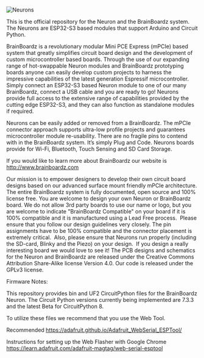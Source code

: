 ### 

![Neurons](https://www.brainboardz.com/wp-content/uploads/2023/01/Smaller_Neurons.png)

This is the official repository for the Neuron and the BrainBoardz system. The Neurons are ESP32-S3 based modules that support Arduino and Circuit Python. 

BrainBoardz is a revolutionary modular Mini PCE Express (mPCIe) based system that greatly simplifies circuit board design and the development of custom microcontroller based boards.  Through the use of our expanding range of hot-swappable Neuron modules and BrainBoardz prototyping boards anyone can easily develop custom projects to harness the impressive capabilities of the latest generation Espressif microcontroller. Simply connect an ESP32-S3 based Neuron module to one of our many BrainBoardz, connect a USB cable and you are ready to go! Neurons provide full access to the extensive range of capabilities provided by the cutting edge ESP32-S3, and they can also function as standalone modules if required.

Neurons can be easily added or removed from a BrainBoardz. The mPCIe connector approach supports ultra-low profile projects and guarantees microcontroller module re-usability. There are no fragile pins to contend with in the BrainBoardz system. It’s simply Plug and Code. Neurons boards provide for Wi-Fi, Bluetooth, Touch Sensing and SD Card Storage.

If you would like to learn more about BrainBoardz our website is http://www.brainboardz.com

Our mission is to empower designers to develop their own circuit board designs based on our advanced surface mount friendly mPCIe architecture. The entire BrainBoardz system is fully documented, open source and 100% license free. You are welcome to design your own Neuron or BrainBoardz board. We do not allow 3rd party boards to use our name or logo, but you are welcome to indicate "BrainBoardz Compatible" on your board if it is 100% compatible and it is manufactured using a Lead Free process.  Please ensure that you follow our design guidelines very closely. The pin assignments have to be 100% compatible and the connector placement is extremely critical.  Also, please ensure that Neurons run properly (including the SD-card, Blinky and the Piezo) on your design.  If you design a really  interesting board we would love to see it! The PCB designs and schematics for the Neuron and BrainBoardz are released under the Creative Commons Attribution Share-Alike license Version 4.0. Our code is released under the GPLv3 license. 

Firmware Notes: 

This repository provides bin and UF2 CircuitPython files for the BrainBoardz Neuron. The Circuit Python versions currently being implemented are 7.3.3 and the latest Beta for CircuitPython 8.

To utilize these files we recommend that you use the Web Tool.

Recommended https://adafruit.github.io/Adafruit_WebSerial_ESPTool/

Instructions for setting up the Web Flasher with Google Chrome https://learn.adafruit.com/adafruit-magtag/web-serial-esptool



<!--
**BrainBoardz/BrainBoardz** is a ✨ _special_ ✨ repository because its `README.md` (this file) appears on your GitHub profile.



-->
